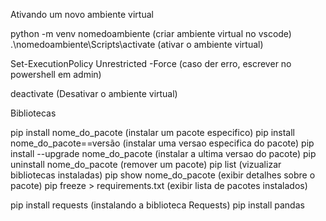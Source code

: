 Ativando um novo ambiente virtual

python -m venv nomedoambiente (criar ambiente virtual no vscode)
.\nomedoambiente\Scripts\activate (ativar o ambiente virtual)


Set-ExecutionPolicy Unrestricted -Force (caso der erro, escrever no powershell em admin)

deactivate (Desativar o ambiente virtual)


Bibliotecas

pip install nome_do_pacote (instalar um pacote especifico)
pip install nome_do_pacote==versão (instalar uma versao especifica do pacote)
pip install --upgrade nome_do_pacote (instalar a ultima versao do pacote)
pip uninstall nome_do_pacote (remover um pacote)
pip list (vizualizar bibliotecas instaladas)
pip show nome_do_pacote (exibir detalhes sobre o pacote)
pip freeze > requirements.txt (exibir lista de pacotes instalados)

pip install requests (instalando a biblioteca Requests)
pip install pandas  

